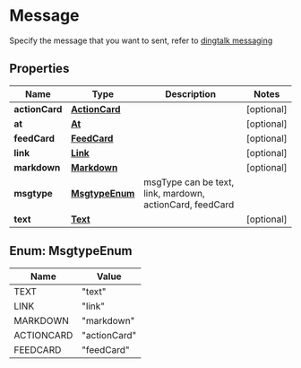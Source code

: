 

# Message

Specify the message that you want to sent, refer to [dingtalk messaging](https://developers.dingtalk.com/document/robots/custom-robot-access/title-72m-8ag-pqw)

## Properties

| Name | Type | Description | Notes |
|------------ | ------------- | ------------- | -------------|
|**actionCard** | [**ActionCard**](ActionCard.md) |  |  [optional] |
|**at** | [**At**](At.md) |  |  [optional] |
|**feedCard** | [**FeedCard**](FeedCard.md) |  |  [optional] |
|**link** | [**Link**](Link.md) |  |  [optional] |
|**markdown** | [**Markdown**](Markdown.md) |  |  [optional] |
|**msgtype** | [**MsgtypeEnum**](#MsgtypeEnum) | msgType can be text, link, mardown, actionCard, feedCard |  |
|**text** | [**Text**](Text.md) |  |  [optional] |



## Enum: MsgtypeEnum

| Name | Value |
|---- | -----|
| TEXT | &quot;text&quot; |
| LINK | &quot;link&quot; |
| MARKDOWN | &quot;markdown&quot; |
| ACTIONCARD | &quot;actionCard&quot; |
| FEEDCARD | &quot;feedCard&quot; |



